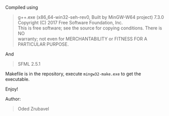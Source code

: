 Compiled using 

>g++.exe (x86_64-win32-seh-rev0, Built by MinGW-W64 project) 7.3.0<br>
>Copyright (C) 2017 Free Software Foundation, Inc.<br>
>This is free software; see the source for copying conditions.  There is NO<br>
>warranty; not even for MERCHANTABILITY or FITNESS FOR A PARTICULAR PURPOSE.

And 

>SFML 2.5.1

Makefile is in the repository, execute `mingw32-make.exe` to get the executable.

Enjoy!

Author:
>Oded Zrubavel
